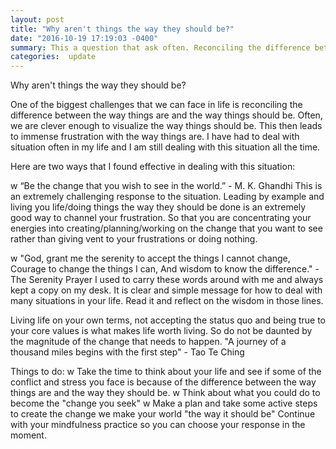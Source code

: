 ```yaml
---
layout: post
title: "Why aren't things the way they should be?"
date: "2016-10-19 17:19:03 -0400"
summary: This a question that ask often. Reconciling the difference between the way things are and the way things should be is one of the big challenges we face as individuals and as a society.
categories:  update
---
```


Why aren't things the way they should be?

One of the biggest challenges that we can face in life is reconciling the difference between the way things are and the way things should be. Often, we are clever enough to visualize the way things should be. This then leads to immense frustration with the way things are. I have had to deal with situation often in my life and I am still dealing with this situation all the time.

Here are two ways that I found effective in dealing with this situation:

w  “Be the change that you wish to see in the world.” - M. K. Ghandhi
This is an extremely challenging response to the situation. Leading by example and living you life/doing things the way they should be done is an extremely good way to channel your frustration. So that you are concentrating your energies into creating/planning/working on the change that you want to see rather than giving vent to your frustrations or doing nothing.

w "God, grant me the serenity to accept the things I cannot change,
Courage to change the things I can,
And wisdom to know the difference." - The Serenity Prayer
I used to carry these words around with me  and always kept a copy on my desk. It is clear and simple message for how to deal with many situations in your life. Read it and reflect on the wisdom in those lines.

Living life on your own terms, not accepting the status quo and being true to your core values is what makes life worth living. So do not be daunted by the magnitude of the change that needs to happen.
"A journey of a thousand miles begins with the first step"  - Tao Te Ching

Things to do:
w Take the time to think about your life and see if some of the conflict and stress you face is because of the difference between the way things are and the way they should be.
w Think about what you could do to become the "change you seek"
w Make a plan and take some active steps to create the change we make your world "the way it should be"
Continue with your mindfulness practice so you can choose your response in the moment.
